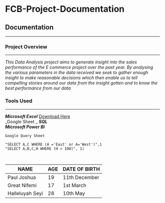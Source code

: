 # FCB-Project-Documentation
## Documentation
___
### Project Overview 
___
_This Data Analysis project aims to generate insight into the sales performance of the E commerce project over the past year. By analysing the various parameters in the data received we seek to gather enough insight to make reasonable decisions which then enable us to tell compelling stories around our data from the insight gotten and to know the best performance from our data_


### **Tools Used**
___
***Microsoft Excel*** [Download Here](https://www.microsoft.com/en-us/microsoft-365/previous-versions/microsoft-excel-2013)  
_Google Sheet _
***SQL***  
***Microsoft Power BI***





```
Google Query Sheet

"SELECT A,C WHERE (A ='East' or A='West')",1
"SELECT A,B,C,H WHERE (H > 100)", 1)


```

![]()

|NAME|AGE|DATE OF BIRTH|
|------------|----|-----------|
|Paul Joshua|19|11th December|
|Great Nifemi|17|1st March|
|Halleluyah Seyi|28|10th May|

